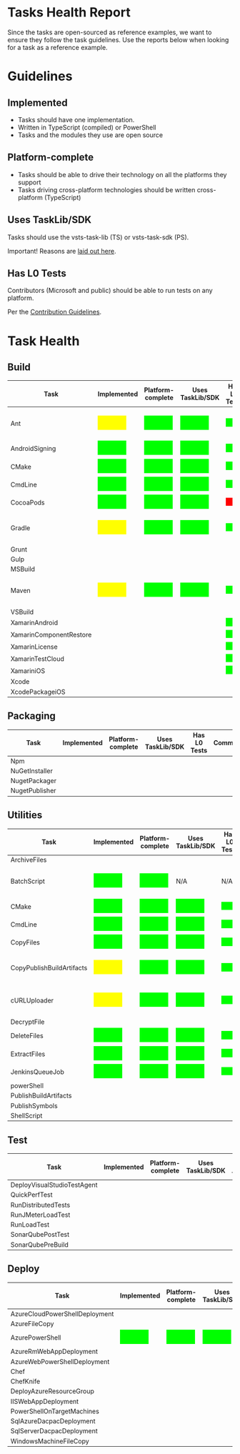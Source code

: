 # Tasks Health Report

Since the tasks are open-sourced as reference examples, we want to ensure they follow the task guidelines.
Use the reports below when looking for a task as a reference example.

# Guidelines

## Implemented
  - Tasks should have one implementation.
  - Written in TypeScript (compiled) or PowerShell
  - Tasks and the modules they use are open source

## Platform-complete
  - Tasks should be able to drive their technology on all the platforms they support
  - Tasks driving cross-platform technologies should be written cross-platform (TypeScript)

## Uses TaskLib/SDK

Tasks should use the vsts-task-lib (TS) or vsts-task-sdk (PS).

Important! Reasons are [laid out here](https://github.com/Microsoft/vsts-task-lib/blob/master/powershell/Docs/README.md).

## Has L0 Tests

Contributors (Microsoft and public) should be able to run tests on any platform.

Per the [Contribution Guidelines](https://github.com/Microsoft/vsts-tasks/blob/master/docs/contribute.md).

# Task Health

## Build

|      Task        | Implemented | Platform-complete | Uses TaskLib/SDK | Has L0 Tests | Comments |
|------------------|------|------|------|----|----------|
| Ant                            |![Green](res/yellow.png)|![Green](res/green.png)|![Green](res/green.png)|![Green](res/green.png)| 2 Impl. Code Coverage only in PS1|
| AndroidSigning                 |![Green](res/green.png)|![Green](res/green.png)|![Green](res/green.png)|![Green](res/green.png)| |
| CMake                          |![Green](res/green.png)|![Green](res/green.png)|![Green](res/green.png)|![Green](res/green.png)| |
| CmdLine                        |![Green](res/green.png)|![Green](res/green.png)|![Green](res/green.png)|![Green](res/green.png)| |
| CocoaPods                      |![Green](res/green.png)|![Green](res/green.png)|![Green](res/green.png)|![Green](res/red.png)| |
| Gradle                         |![Green](res/yellow.png)|![Green](res/green.png)|![Green](res/green.png)|![Green](res/green.png)| 2 Impl. Code Coverage only in PS1|
| Grunt                          | | | | | |
| Gulp                           | | | | | |
| MSBuild                        | | | | | |
| Maven                          |![Green](res/yellow.png)|![Green](res/green.png)|![Green](res/green.png)|![Green](res/green.png)| 2 Impl. Code Coverage only in PS1|
| VSBuild                        | | | | | |
| XamarinAndroid                 | | | |![Green](res/green.png)| |
| XamarinComponentRestore        | | | |![Green](res/green.png)| |
| XamarinLicense                 | | | |![Green](res/green.png)| |
| XamarinTestCloud               | | | |![Green](res/green.png)| |
| XamariniOS                     | | | |![Green](res/green.png)| |
| Xcode                          | | | | | |
| XcodePackageiOS                | | | | | |

## Packaging

|      Task        | Implemented | Platform-complete | Uses TaskLib/SDK | Has L0 Tests | Comments |
|------------------|------|------|------|----|----------|
| Npm                            | | | | | |
| NuGetInstaller                 | | | | | |
| NugetPackager                  | | | | | |
| NugetPublisher                 | | | | | |

## Utilities

|      Task        | Implemented | Platform-complete | Uses TaskLib/SDK | Has L0 Tests | Comments |
|------------------|------|------|------|----|----------|
| ArchiveFiles                   | | | | | |
| BatchScript                    |![Green](res/green.png)|![Green](res/green.png)| N/A  |  N/A | Carries no task impl.  Handler in agent |
| CMake                          |![Green](res/green.png)|![Green](res/green.png)|![Green](res/green.png)|![Green](res/green.png)| |
| CmdLine                        |![Green](res/green.png)|![Green](res/green.png)|![Green](res/green.png)|![Green](res/green.png)| |
| CopyFiles                      |![Green](res/green.png)|![Green](res/green.png)|![Green](res/green.png)|![Green](res/green.png)| |
| CopyPublishBuildArtifacts      |![Green](res/yellow.png)|![Green](res/green.png)|![Green](res/green.png)|![Green](res/green.png)| 2 Impl.  Pinned to PS on windows |
| cURLUploader                   |![Green](res/yellow.png)|![Green](res/green.png)|![Green](res/green.png)|![Green](res/green.png)| 2 Impl. PS1 should be removed|
| DecryptFile                    | | | | | |
| DeleteFiles                    |![Green](res/green.png)|![Green](res/green.png)|![Green](res/green.png)|![Green](res/green.png)| |
| ExtractFiles                   |![Green](res/green.png)|![Green](res/green.png)|![Green](res/green.png)|![Green](res/green.png)| |
| JenkinsQueueJob                |![Green](res/green.png)|![Green](res/green.png)|![Green](res/green.png)|![Green](res/green.png)| |
| powerShell                     | | | | | |
| PublishBuildArtifacts          | | | | | |
| PublishSymbols                 | | | | | |
| ShellScript                    | | | | | |

## Test

|      Task        | Implemented | Platform-complete | Uses TaskLib/SDK | Has L0 Tests | Comments |
|------------------|------|------|------|----|----------|
| DeployVisualStudioTestAgent    | | | | | |
| QuickPerfTest                  | | | | | |
| RunDistributedTests            | | | | | |
| RunJMeterLoadTest              | | | | | |
| RunLoadTest                    | | | | | |
| SonarQubePostTest              | | | | | |
| SonarQubePreBuild              | | | | | |

## Deploy 


|      Task        | Implemented | Platform-complete | Uses TaskLib/SDK | Has L0 Tests | Comments |
|------------------|------|------|------|----|----------|
| AzureCloudPowerShellDeployment | | | | | |
| AzureFileCopy                  | | | | | |
| AzurePowerShell                |![Green](res/green.png)|![Green](res/green.png)|![Green](res/green.png)|![Green](res/green.png)| |
| AzureRmWebAppDeployment        | | | | | |
| AzureWebPowerShellDeployment   | | | | | |
| Chef                           | | | | | |
| ChefKnife                      | | | | | |
| DeployAzureResourceGroup       | | | | | |
| IISWebAppDeployment            | | | | | |
| PowerShellOnTargetMachines     | | | | | |
| SqlAzureDacpacDeployment       | | | | | |
| SqlServerDacpacDeployment      | | | | | |
| WindowsMachineFileCopy         | | | | | |
